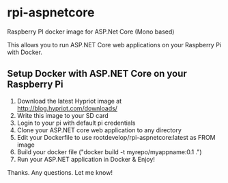 # rpi-aspnetcore
Raspberry PI docker image for ASP.Net Core (Mono based)

This allows you to run ASP.NET Core web applications on your Raspberry Pi with Docker.

## Setup Docker with ASP.NET Core on your Raspberry Pi

1. Download the latest Hypriot image at http://blog.hypriot.com/downloads/
2. Write this image to your SD card
3. Login to your pi with default pi credentials
4. Clone your ASP.NET core web application to any directory
5. Edit your Dockerfile to use rootdevelop/rpi-aspnetcore:latest as FROM image
6. Build your docker file ("docker build -t myrepo/myappname:0.1 .")
7. Run your ASP.NET application in Docker & Enjoy!

Thanks. Any questions. Let me know!
